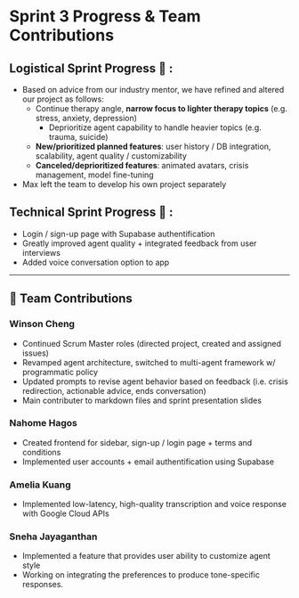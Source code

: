 # Sprint 3 Progress & Team Contributions

## Logistical Sprint Progress 💼 :
- Based on advice from our industry mentor, we have refined and altered our project as follows:
  - Continue therapy angle, **narrow focus to lighter therapy topics** (e.g. stress, anxiety, depression)
    - Deprioritize agent capability to handle heavier topics (e.g. trauma, suicide)
  - **New/prioritized planned features**: user history / DB integration, scalability, agent quality / customizability
  - **Canceled/deprioritized features**: animated avatars, crisis management, model fine-tuning
- Max left the team to develop his own project separately

## Technical Sprint Progress 🚀 :
- Login / sign-up page with Supabase authentification
- Greatly improved agent quality + integrated feedback from user interviews
- Added voice conversation option to app
---

## 👥 Team Contributions

### Winson Cheng
- Continued Scrum Master roles (directed project, created and assigned issues)
- Revamped agent architecture, switched to multi-agent framework w/ programmatic policy
- Updated prompts to revise agent behavior based on feedback (i.e. crisis redirection, actionable advice, ends conversation)
- Main contributer to markdown files and sprint presentation slides

### Nahome Hagos
- Created frontend for sidebar, sign-up / login page + terms and conditions
- Implemented user accounts + email authentification using Supabase

### Amelia Kuang
- Implemented low-latency, high-quality transcription and voice response with Google Cloud APIs

 ### Sneha Jayaganthan
- Implemented a feature that provides user ability to customize agent style
- Working on integrating the preferences to produce tone-specific responses.
